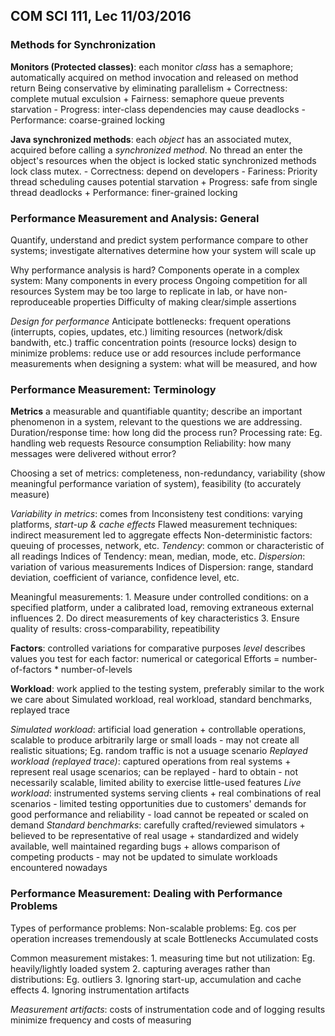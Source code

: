 ## COM SCI 111, Lec 11/03/2016
### Methods for Synchronization
**Monitors (Protected classes)**: each monitor *class* has a semaphore; automatically acquired on method invocation and released on method return
	Being conservative by eliminating parallelism
	+ Correctness: complete mutual exculsion
	+ Fairness: semaphore queue prevents starvation
	- Progress: inter-class dependencies may cause deadlocks
	- Performance: coarse-grained locking
	
**Java synchronized methods**: each *object* has an associated mutex, acquired before calling a *synchronized method*.
	No thread an enter the object's resources when the object is locked
	static synchronized methods lock class mutex.
	- Correctness: depend on developers
	- Fariness: Priority thread scheduling causes potential starvation
	+ Progress: safe from single thread deadlocks
	+ Performance: finer-grained locking
	
### Performance Measurement and Analysis: General
Quantify, understand and predict system performance
	compare to other systems; investigate alternatives
	determine how your system will scale up
	
Why performance analysis is hard? Components operate in a complex system:
	Many components in every process
	Ongoing competition for all resources
	System may be too large to replicate in lab, or have non-reproduceable properties
	Difficulty of making clear/simple assertions

*Design for performance*
	Anticipate bottlenecks:
		frequent operations (interrupts, copies, updates, etc.)
		limiting resources (network/disk bandwith, etc.)
		traffic concentration points (resource locks)
	design to minimize problems: reduce use or add resources
	include performance measurements when designing a system:
		what will be measured, and how
		
### Performance Measurement: Terminology
**Metrics** a measurable and quantifiable quantity; describe an important phenomenon in a system, relevant to the questions we are addressing.
	Duration/response time: how long did the process run?
	Processing rate: Eg. handling web requests
	Resource consumption
	Reliability: how many messages were delivered without error?

Choosing a set of metrics: completeness, non-redundancy, variability (show meaningful performance variation of system), feasibility (to accurately measure)

*Variability in metrics*: comes from
	Inconsisteny test conditions: varying platforms, *start-up & cache effects*
	Flawed measurement techniques: indirect measurement led to aggregate effects
	Non-deterministic factors: queuing of processes, network, etc.
*Tendency*: common or characteristic of all readings
	Indices of Tendency: mean, median, mode, etc.
*Dispersion*: variation of various measurements
	Indices of Dispersion: range, standard deviation, coefficient of variance, confidence level, etc.
	
Meaningful measurements:
	1. Measure under controlled conditions: on a specified platform, under a calibrated load, removing extraneous external influences
	2. Do direct measurements of key characteristics
	3. Ensure quality of results: cross-comparability, repeatibility
	
**Factors**: controlled variations for comparative purposes
	*level* describes values you test for each factor: numerical or categorical 
	Efforts = number-of-factors * number-of-levels
	
**Workload**: work applied to the testing system, preferably similar to the work we care about
	Simulated workload, real workload, standard benchmarks, replayed trace
	
*Simulated workload*: artificial load generation
	+ controllable operations, scalable to produce arbitrarily large or small loads
	- may not create all realistic situations; Eg. random traffic is not a usuage scenario 
*Replayed workload (replayed trace)*: captured operations from real systems
	+ represent real usage scenarios; can be replayed
	- hard to obtain
	- not necessarily scalable, limited ability to exercise little-used features
*Live workload*: instrumented systems serving clients
	+ real combinations of real scenarios
	- limited testing opportunities due to customers' demands for good performance and reliability
	- load cannot be repeated or scaled on demand
*Standard benchmarks*: carefully crafted/reviewed simulators
	+ believed to be representative of real usage
	+ standardized and widely available, well maintained regarding bugs
	+ allows comparison of competing products
	- may not be updated to simulate workloads encountered nowadays
	
### Performance Measurement: Dealing with Performance Problems
Types of performance problems:
	Non-scalable problems: Eg. cos per operation increases tremendously at scale
	Bottlenecks
	Accumulated costs
	
Common measurement mistakes:
	1. measuring time but not utilization: Eg. heavily/lightly loaded system
	2. capturing averages rather than distributions: Eg. outliers
	3. Ignoring start-up, accumulation and cache effects
	4. Ignoring instrumentation artifacts

*Measurement artifacts*: costs of instrumentation code and of logging results
	minimize frequency and costs of measuring
